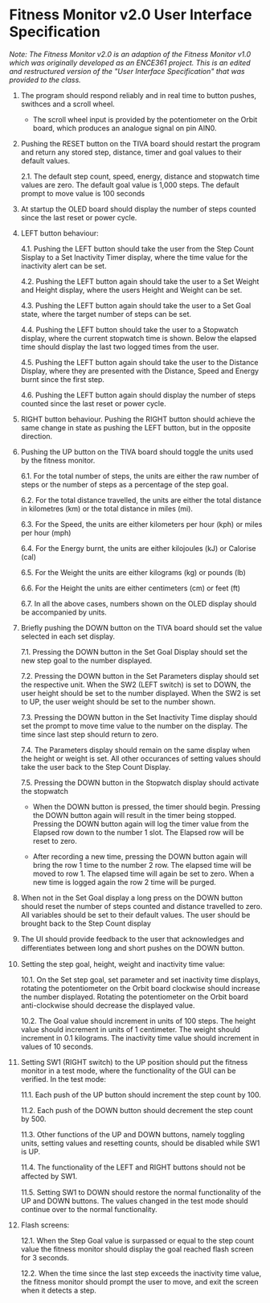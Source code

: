 # Fitness Monitor v2.0 User Interface Specification

_Note: The Fitness Monitor v2.0 is an adaption of the Fitness Monitor v1.0 which was originally developed as an ENCE361 project. This is an edited and restructured version of the "User Interface Specification" that was provided to the class._

1. The program should respond reliably and in real time to button pushes, swithces and a scroll wheel.

   - The scroll wheel input is provided by the potentiometer on the Orbit board, which produces an analogue signal on pin AIN0.

2. Pushing the RESET button on the TIVA board should restart the program and return any stored step, distance, timer and goal values to their default values.

   2.1. The default step count, speed, energy, distance and stopwatch time values are zero. The default goal value is 1,000 steps. The default prompt to move value is 100 seconds 

3. At startup the OLED board should display the number of steps counted since the last reset or power cycle.

4. LEFT button behaviour:

   4.1. Pushing the LEFT button should take the user from the Step Count Sisplay to a Set Inactivity Timer display, where the time value for the inactivity alert can be set. 

   4.2. Pushing the LEFT button again should take the user to a Set Weight and Height display, where the users Height and Weight can be set. 

   4.3. Pushing the LEFT button again should take the user to a Set Goal state, where the target number of steps can be set.

   4.4. Pushing the LEFT button should take the user to a Stopwatch display, where the current stopwatch time is shown. Below the elapsed time should display the last two logged times from the user. 

   4.5. Pushing the LEFT button again should take the user to the Distance Display, where they are presented with the Distance, Speed and Energy burnt since the first step. 

   4.6. Pushing the LEFT button again should display the number of steps counted since the last reset or power cycle.

5. RIGHT button behaviour. Pushing the RIGHT button should achieve the same change in state as pushing the LEFT button, but in the opposite direction.

6. Pushing the UP button on the TIVA board should toggle the units used by the fitness monitor.

   6.1. For the total number of steps, the units are either the raw number of steps or the number of steps as a percentage of the step goal.

   6.2. For the total distance travelled, the units are either the total distance in kilometres (km) or the total distance in miles (mi).    

   6.3. For the Speed, the units are either kilometers per hour (kph) or miles per hour (mph)

   6.4. For the Energy burnt, the units are either kilojoules (kJ) or Calorise (cal)

   6.5. For the Weight the units are either kilograms (kg) or pounds (lb)

   6.6. For the Height the units are either centimeters (cm) or feet (ft) 

   6.7. In all the above cases, numbers shown on the OLED display should be accompanied by units.

7. Briefly pushing the DOWN button on the TIVA board should set the value selected in each set display.

    7.1. Pressing the DOWN button in the Set Goal Display should set the new step goal to the number displayed.

    7.2. Pressing the DOWN button in the Set Parameters display should set the respective unit. When the SW2 (LEFT switch) is set to DOWN, the user height should be set to the number displayed. When the SW2 is set to UP, the user weight should be set to the number shown.

    7.3. Pressing the DOWN button in the Set Inactivity Time display should set the prompt to move time value to the number on the display. The time since last step should return to zero. 

    7.4. The Parameters display should remain on the same display when the height or weight is set. All other occurances of setting values should take the user back to the Step Count Display. 

    7.5. Pressing the DOWN button in the Stopwatch display should activate the stopwatch

    * When the DOWN button is pressed, the timer should begin. Pressing the DOWN button again will result in the timer being stopped. Pressing the DOWN button again will log the timer value from the Elapsed row down to the number 1 slot. The Elapsed row will be reset to zero.

    * After recording a new time, pressing the DOWN button again will bring the row 1 time to the number 2 row. The elapsed time will be moved to row 1. The elapsed time will again be set to zero. When a new time is logged again the row 2 time will be purged. 

8. When not in the Set Goal display a long press on the DOWN button should reset the number of steps counted and distance travelled to zero. All variables should be set to their default values. The user should be brought back to the Step Count display

9. The UI should provide feedback to the user that acknowledges and diﬀerentiates between long and short pushes on the DOWN button.

10. Setting the step goal, height, weight and inactivity time value:

    10.1. On the Set step goal, set parameter and set inactivity time displays, rotating the potentiometer on the Orbit board clockwise should increase the number displayed. Rotating the potentiometer on the Orbit board anti-clockwise should decrease the displayed value.

    10.2. The Goal value should increment in units of 100 steps. The height value should increment in units of 1 centimeter. The weight should increment in 0.1 kilograms. The inactivity time value should increment in values of 10 seconds. 

11. Setting SW1 (RIGHT switch) to the UP position should put the fitness monitor in a test mode, where the functionality of the GUI can be verified. In the test mode:

    11.1. Each push of the UP button should increment the step count by 100.

    11.2. Each push of the DOWN button should decrement the step count by 500.

    11.3. Other functions of the UP and DOWN buttons, namely toggling units, setting values and resetting counts, should be disabled while SW1 is UP.

    11.4. The functionality of the LEFT and RIGHT buttons should not be aﬀected by SW1.

    11.5. Setting SW1 to DOWN should restore the normal functionality of the UP and DOWN buttons. The values changed in the test mode should continue over to the normal functionality. 

12. Flash screens:

    12.1. When the Step Goal value is surpassed or equal to the step count value the fitness monitor should display the goal reached flash screen for 3 seconds. 

    12.2. When the time since the last step exceeds the inactivity time value, the fitness monitor should prompt the user to move, and exit the screen when it detects a step. 


